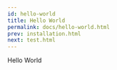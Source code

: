 ```yaml
---
id: hello-world
title: Hello World
permalink: docs/hello-world.html
prev: installation.html
next: test.html
---
```


Hello World
